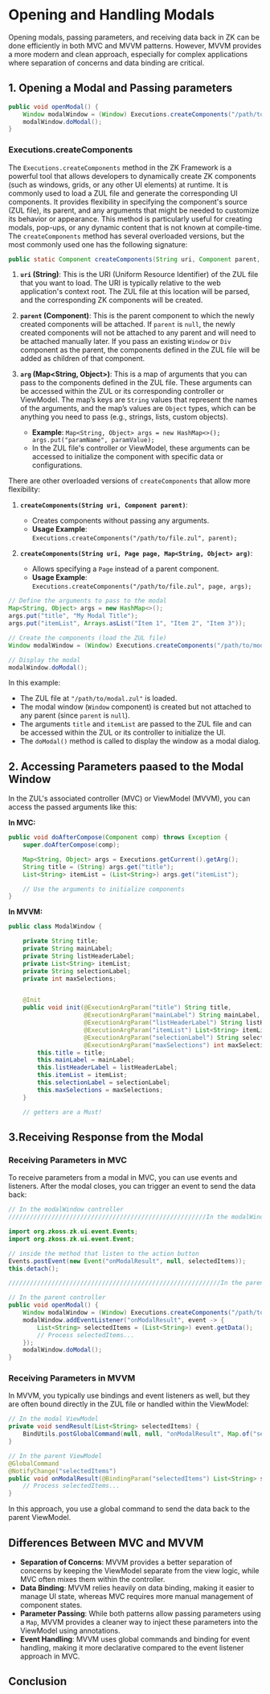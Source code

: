 # Opening and Handling Modals 
Opening modals, passing parameters, and receiving data back in ZK can be done efficiently in both MVC and MVVM patterns. However, MVVM provides a more modern and clean approach, especially for complex applications where separation of concerns and data binding are critical. 


## 1. Opening a Modal and Passing parameters

```java
public void openModal() {
    Window modalWindow = (Window) Executions.createComponents("/path/to/modal.zul", null, null);
    modalWindow.doModal();
}
```
### Executions.createComponents

The `Executions.createComponents` method in the ZK Framework is a powerful tool that allows developers to dynamically create ZK components (such as windows, grids, or any other UI elements) at runtime. It is commonly used to load a ZUL  file and generate the corresponding UI components.
It provides flexibility in specifying the component's source (ZUL file), its parent, and any arguments that might be needed to customize its behavior or appearance. This method is particularly useful for creating modals, pop-ups, or any dynamic content that is not known at compile-time.
The `createComponents` method has several overloaded versions, but the most commonly used one has the following signature:
```java
public static Component createComponents(String uri, Component parent, Map<String, Object> arg);

```

1. **`uri` (String)**:  This is the URI (Uniform Resource Identifier) of the ZUL file that you want to load. The URI is typically relative to the web application's context root. The ZUL file at this location will be parsed, and the corresponding ZK components will be created.

2. **`parent` (Component)**: This is the parent component to which the newly created components will be attached. If `parent` is `null`, the newly created components will not be attached to any parent and will need to be attached manually later. If you pass an existing `Window` or `Div` component as the parent, the components defined in the ZUL file will be added as children of that component.

3. **`arg` (Map<String, Object>)**: This is a map of arguments that you can pass to the components defined in the ZUL file. These arguments can be accessed within the ZUL or its corresponding controller or ViewModel. The map’s keys are `String` values that represent the names of the arguments, and the map’s values are `Object` types, which can be anything you need to pass (e.g., strings, lists, custom objects).
   - **Example**: `Map<String, Object> args = new HashMap<>(); args.put("paramName", paramValue);`
   - In the ZUL file's controller or ViewModel, these arguments can be accessed to initialize the component with specific data or configurations.


There are other overloaded versions of `createComponents` that allow more flexibility:

1. **`createComponents(String uri, Component parent)`**: 
   - Creates components without passing any arguments.
   - **Usage Example**: `Executions.createComponents("/path/to/file.zul", parent);`

2. **`createComponents(String uri, Page page, Map<String, Object> arg)`**:
   - Allows specifying a `Page` instead of a parent component.
   - **Usage Example**: `Executions.createComponents("/path/to/file.zul", page, args);`   

```java
// Define the arguments to pass to the modal
Map<String, Object> args = new HashMap<>();
args.put("title", "My Modal Title");
args.put("itemList", Arrays.asList("Item 1", "Item 2", "Item 3"));

// Create the components (load the ZUL file)
Window modalWindow = (Window) Executions.createComponents("/path/to/modal.zul", null, args);

// Display the modal
modalWindow.doModal();
```

In this example:
- The ZUL file at `"/path/to/modal.zul"` is loaded.
- The modal window (`Window` component) is created but not attached to any parent (since `parent` is `null`).
- The arguments `title` and `itemList` are passed to the ZUL file and can be accessed within the ZUL or its controller to initialize the UI.
- The `doModal()` method is called to display the window as a modal dialog.

## 2. Accessing Parameters paased to the Modal Window

In the ZUL's associated controller (MVC) or ViewModel (MVVM), you can access the passed arguments like this:

**In MVC:**

```java
public void doAfterCompose(Component comp) throws Exception {
    super.doAfterCompose(comp);

    Map<String, Object> args = Executions.getCurrent().getArg();
    String title = (String) args.get("title");
    List<String> itemList = (List<String>) args.get("itemList");

    // Use the arguments to initialize components
}
```

**In MVVM:**

```java
public class ModalWindow {

    private String title;
    private String mainLabel;
    private String listHeaderLabel;
    private List<String> itemList;
    private String selectionLabel;
    private int maxSelections;


    @Init
    public void init(@ExecutionArgParam("title") String title,
                     @ExecutionArgParam("mainLabel") String mainLabel,
                     @ExecutionArgParam("listHeaderLabel") String listHeaderLabel,
                     @ExecutionArgParam("itemList") List<String> itemList,
                     @ExecutionArgParam("selectionLabel") String selectionLabel,
                     @ExecutionArgParam("maxSelections") int maxSelections) {
        this.title = title;
        this.mainLabel = mainLabel;
        this.listHeaderLabel = listHeaderLabel;
        this.itemList = itemList;
        this.selectionLabel = selectionLabel;
        this.maxSelections = maxSelections;
    }

    // getters are a Must!
```



## 3.Receiving Response from the Modal

### Receiving Parameters in MVC

To receive parameters from a modal in MVC, you can use events and listeners. After the modal closes, you can trigger an event to send the data back:

```java
// In the modalWindow controller
///////////////////////////////////////////////////////In the modalWindow controller ////////////////////////////////////////////////////////////////////////

import org.zkoss.zk.ui.event.Events;
import org.zkoss.zk.ui.event.Event;

// inside the method that listen to the action button
Events.postEvent(new Event("onModalResult", null, selectedItems));
this.detach();

///////////////////////////////////////////////////////////In the parent controller ////////////////////////////////////////////////////////////////////////

// In the parent controller
public void openModal() {
    Window modalWindow = (Window) Executions.createComponents("/path/to/modal.zul", null, null);
    modalWindow.addEventListener("onModalResult", event -> {
        List<String> selectedItems = (List<String>) event.getData();
        // Process selectedItems...
    });
    modalWindow.doModal();
}
```

### Receiving Parameters in MVVM

In MVVM, you typically use bindings and event listeners as well, but they are often bound directly in the ZUL file or handled within the ViewModel:

```java
// In the modal ViewModel
private void sendResult(List<String> selectedItems) {
    BindUtils.postGlobalCommand(null, null, "onModalResult", Map.of("selectedItems", selectedItems));
}

// In the parent ViewModel
@GlobalCommand
@NotifyChange("selectedItems")
public void onModalResult(@BindingParam("selectedItems") List<String> selectedItems) {
    // Process selectedItems...
}
```

In this approach, you use a global command to send the data back to the parent ViewModel.

## Differences Between MVC and MVVM

- **Separation of Concerns**: MVVM provides a better separation of concerns by keeping the ViewModel separate from the view logic, while MVC often mixes them within the controller.
- **Data Binding**: MVVM relies heavily on data binding, making it easier to manage UI state, whereas MVC requires more manual management of component states.
- **Parameter Passing**: While both patterns allow passing parameters using a `Map`, MVVM provides a cleaner way to inject these parameters into the ViewModel using annotations.
- **Event Handling**: MVVM uses global commands and binding for event handling, making it more declarative compared to the event listener approach in MVC.

## Conclusion

